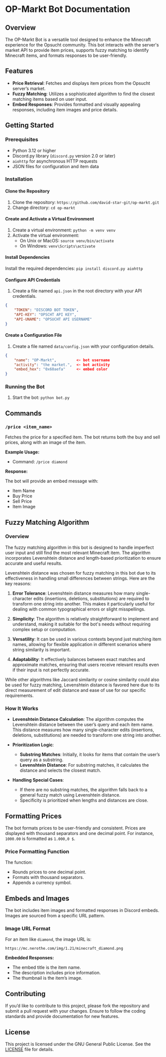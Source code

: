 # OP-Markt Bot Documentation

## Overview

The OP-Markt Bot is a versatile tool designed to enhance the Minecraft experience for the Opsucht community. This bot interacts with the server's market API to provide item prices, supports fuzzy matching to identify Minecraft items, and formats responses to be user-friendly.

## Features

- **Price Retrieval**: Fetches and displays item prices from the Opsucht server’s market.
- **Fuzzy Matching**: Utilizes a sophisticated algorithm to find the closest matching items based on user input.
- **Embed Responses**: Provides formatted and visually appealing responses, including item images and price details.

## Getting Started

### Prerequisites

- Python 3.12 or higher
- Discord.py library (`discord.py` version 2.0 or later)
- `aiohttp` for asynchronous HTTP requests
- JSON files for configuration and item data

### Installation

#### Clone the Repository

1. Clone the repository: `https://github.com/david-star-git/op-markt.git`
2. Change directory: `cd op-markt`

#### Create and Activate a Virtual Environment

1. Create a virtual environment: `python -m venv venv`
2. Activate the virtual environment:
   - On Unix or MacOS: `source venv/bin/activate`
   - On Windows: `venv\Scripts\activate`

#### Install Dependencies

Install the required dependencies: `pip install discord.py aiohttp`

#### Configure API Credentials

1. Create a file named `api.json` in the root directory with your API credentials.

```json
{
    "TOKEN": "DISCORD BOT TOKEN",
    "API-KEY": "OPSCHT API KEY",
    "API-UNAME": "OPSUCHT API USERNAME"
}
```

#### Create a Configuration File

1. Create a file named `data/config.json` with your configuration details.

```json
{
    "name": "OP-Markt",         <- bot username
    "activity": "the market.",  <- bot activity
    "embed_hex": "0x60aefa"     <- embed color
}
```

### Running the Bot

1. Start the bot: `python bot.py`

## Commands

### `/price <item_name>`

Fetches the price for a specified item. The bot returns both the buy and sell prices, along with an image of the item.

**Example Usage:**

- Command: `/price diamond`

**Response:**

The bot will provide an embed message with:
- Item Name
- Buy Price
- Sell Price
- Item Image

## Fuzzy Matching Algorithm

### Overview

The fuzzy matching algorithm in this bot is designed to handle imperfect user input and still find the most relevant Minecraft item. The algorithm incorporates Levenshtein distance and length-based prioritization to ensure accurate and useful results.

Levenshtein distance was chosen for fuzzy matching in this bot due to its effectiveness in handling small differences between strings. Here are the key reasons:

1. **Error Tolerance**: Levenshtein distance measures how many single-character edits (insertions, deletions, substitutions) are required to transform one string into another. This makes it particularly useful for dealing with common typographical errors or slight misspellings.

2. **Simplicity**: The algorithm is relatively straightforward to implement and understand, making it suitable for the bot's needs without requiring complex setup or computation.

3. **Versatility**: It can be used in various contexts beyond just matching item names, allowing for flexible application in different scenarios where string similarity is important.

4. **Adaptability**: It effectively balances between exact matches and approximate matches, ensuring that users receive relevant results even if their input is not perfectly accurate.

While other algorithms like Jaccard similarity or cosine similarity could also be used for fuzzy matching, Levenshtein distance is favored here due to its direct measurement of edit distance and ease of use for our specific requirements.

### How It Works

- **Levenshtein Distance Calculation**: The algorithm computes the Levenshtein distance between the user’s query and each item name. This distance measures how many single-character edits (insertions, deletions, substitutions) are needed to transform one string into another.

- **Prioritization Logic**:
  - **Substring Matches**: Initially, it looks for items that contain the user’s query as a substring.
  - **Levenshtein Distance**: For substring matches, it calculates the distance and selects the closest match.

- **Handling Special Cases**:
  - If there are no substring matches, the algorithm falls back to a general fuzzy match using Levenshtein distance.
  - Specificity is prioritized when lengths and distances are close.

## Formatting Prices

The bot formats prices to be user-friendly and consistent. Prices are displayed with thousand separators and one decimal point. For instance, `1000.00` is formatted as `1.000,0 $`.

### Price Formatting Function

The function:
- Rounds prices to one decimal point.
- Formats with thousand separators.
- Appends a currency symbol.

## Embeds and Images

The bot includes item images and formatted responses in Discord embeds. Images are sourced from a specific URL pattern.

### Image URL Format

For an item like `diamond`, the image URL is:

`https://mc.nerothe.com/img/1.21/minecraft_diamond.png`

**Embedded Responses:**

- The embed title is the item name.
- The description includes price information.
- The thumbnail is the item’s image.

## Contributing

If you’d like to contribute to this project, please fork the repository and submit a pull request with your changes. Ensure to follow the coding standards and provide documentation for new features.

## License

This project is licensed under the GNU General Public License. See the [LICENSE](LICENSE) file for details.
